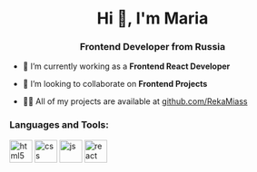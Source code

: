 <h1 align="center">Hi 👋, I'm Maria</h1>
<h3 align="center">Frontend Developer from Russia</h3>

- 👀 I’m currently working as a **Frontend React Developer**

- 👯 I’m looking to collaborate on **Frontend Projects**

- 👨‍💻 All of my projects are available at [github.com/RekaMiass](https://github.com/RekaMiass)


<h3 align="left">Languages and Tools:</h3>
<p align="left"> <img src="https://upload.wikimedia.org/wikipedia/commons/thumb/8/80/HTML5_logo_resized.svg/85px-HTML5_logo_resized.svg.png" alt="html5" width="40" height="40"/> <img src="https://upload.wikimedia.org/wikipedia/commons/thumb/6/62/CSS3_logo.svg/120px-CSS3_logo.svg.png" alt="css" width="40" height="40"/>  <img src="https://upload.wikimedia.org/wikipedia/commons/thumb/a/a8/Javascript.png/120px-Javascript.png" alt="js" width="40" height="40"/> <img src="https://upload.wikimedia.org/wikipedia/commons/thumb/4/47/React.svg/120px-React.svg.png" alt="react" width="40" height="40"/> </p>
